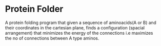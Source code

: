 # Protein Folder
A protein folding program that given a sequence of aminoacids(A or B) and their coordinates in the cartesian plane, finds a configuration (spacial arrangement) that minimizes the energy of the connections i.e maximizes the no of connections between A type aminos.
